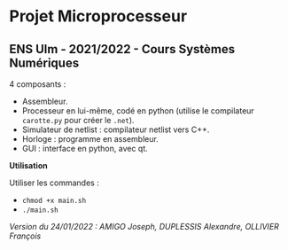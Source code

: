 # Projet Microprocesseur

## ENS Ulm - 2021/2022 - Cours Systèmes Numériques

4 composants :
- Assembleur.
- Processeur en lui-même, codé en python (utilise le compilateur `carotte.py` pour créer le `.net`).
- Simulateur de netlist : compilateur netlist vers C++.
- Horloge : programme en assembleur.
- GUI : interface en python, avec qt.

**Utilisation**

Utiliser les commandes :
- `chmod +x main.sh`
- `./main.sh`

_Version du 24/01/2022 : AMIGO Joseph, DUPLESSIS Alexandre, OLLIVIER François_
